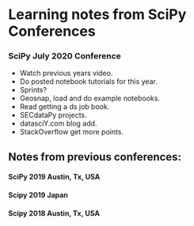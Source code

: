 # Learning notes from SciPy Conferences  
  
### SciPy July 2020 Conference  
  * Watch previous years video. 
  * Do posted notebook tutorials for this year.  
  * Sprints?  
  * Geosnap, load and do example notebooks.  
  * Read getting a ds job book.  
  * SECdataPy projects. 
  * datasciY.com blog add.  
  * StackOverflow get more points.  
  
  ## Notes from previous conferences:
  
  #### SciPy 2019 Austin, Tx, USA
  
  #### Scipy 2019 Japan 
  
  #### Scipy 2018 Austin, Tx, USA
